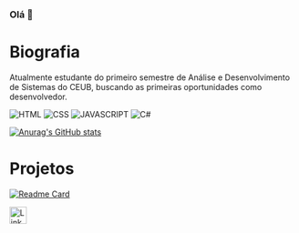 ### Olá 👋

# Biografia

Atualmente estudante do primeiro semestre de Análise e Desenvolvimento de Sistemas do CEUB, buscando as primeiras oportunidades como desenvolvedor.

![HTML](https://img.shields.io/badge/HTML5-E34F26?style=for-the-badge&logo=html5&logoColor=white)
![CSS](https://img.shields.io/badge/CSS3-1572B6?style=for-the-badge&logo=css3&logoColor=white)
![JAVASCRIPT](https://img.shields.io/badge/JavaScript-323330?style=for-the-badge&logo=javascript&logoColor=F7DF1E)
![C#](https://img.shields.io/badge/C%23-239120?style=for-the-badge&logo=c-sharp&logoColor=white)

[![Anurag's GitHub stats](https://github-readme-stats.vercel.app/api?username=joaoplo&theme=dark)](https://github.com/anuraghazra/github-readme-stats)

# Projetos

[![Readme Card](https://github-readme-stats.vercel.app/api/pin/?username=joaoplo&repo=joaoplo.github.io)](https://github.com/anuraghazra/github-readme-stats)

[<img src='https://img.shields.io/badge/LinkedIn-0077B5?style=for-the-badge&logo=linkedin&logoColor=white' alt ='Linkedin' height ='30'>](https://www.linkedin.com/in/joão-pedro-lima-de-oliveira-508947249/)
